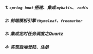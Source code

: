 ##### 1: `spring boot` 搭建、集成 `mybatis`、 `redis`
##### 2: 前端模板引擎 `thymeleaf`、`freemarker`
##### 3: 集成定时任务调度之Quartz
##### 4: 实现后端登陆、注册
